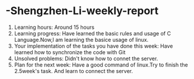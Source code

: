 # -Shengzhen-Li-weekly-report
1) Learning hours: Around 15 hours
2) Learning progress: Have learned the basic rules and usage of C Language.Now,I am learning the basice usage of linux.
3) Your implementation of the tasks you have done this week: Have learned how to synchronize the code with Git
4) Unsolved problems: Didn't know how to connet the server.
5) Plan for the next week: Have a good command of linux.Try to finish the 2.5week's task. And learn to connect the server.


